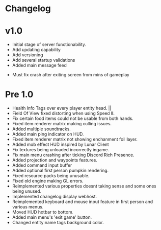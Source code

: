 # Changelog

# v1.0
* Initial stage of server functionability.
* Add updating capability
* Add versioning
* Add several startup validations
* Added main message feed
- Must fix crash after exiting screen from mins of gameplay
# Pre 1.0
* Health Info Tags over every player entity head.   ||
* Field Of View fixed distorting when using Speed II.
* Fix certain food items could not be usable from both hands.
* Fixed item renderer matrix making culling issues.
* Added multiple soundtracks.
* Added main ping indicator on HUD.
* Fixed item renderer matrix not showing enchanment foil layer.
* Added mob effect HUD inspired by Lunar Client
* Fix textures being unloaded incorrectly ingame.
* Fix main menu crashing after ticking Discord Rich Presence.
* Added projection and waypoints features.
* Added command input buffer
* Added optional first person pumpkin rendering.
* Fixed resource packs being unusable.
* Fixed old engine making GL errors.
* Reimplemented various properties doesnt taking sense and some ones being unused.
* Implemented changelog display webhost.
* Reimplemented keyboard and mouse input feature in first person and various menus.
* Moved HUD hotbar to bottom.
* Added main menu's 'exit game' button.
* Changed entity name tags background color.
